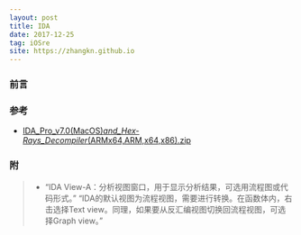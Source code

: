 ```yaml
---
layout: post
title: IDA
date: 2017-12-25
tag: iOSre
site: https://zhangkn.github.io
---
```


### 前言


### 参考

- [IDA_Pro_v7.0(MacOS)_and_Hex-Rays_Decompiler_(ARMx64,ARM,x64,x86).zip ](https://down.52pojie.cn/Tools/Disassemblers/)

### 附

>* “IDA View-A：分析视图窗口，用于显示分析结果，可选用流程图或代码形式。”
“IDA的默认视图为流程视图，需要进行转换。在函数体内，右击选择Text view。同理，如果要从反汇编视图切换回流程视图，可选择Graph view。”

